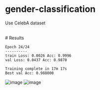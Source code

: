 # gender-classification

Use CelebA dataset

</br>
# Results 

```
Epoch 24/24
----------
train Loss: 0.0026 Acc: 0.9996
val Loss: 0.0437 Acc: 0.9870

Training complete in 17m 17s
Best val Acc: 0.988000
```

![image](https://user-images.githubusercontent.com/62318430/179767758-8349ee36-533e-4e98-85e8-5f18c45c7140.png)
![image](https://user-images.githubusercontent.com/62318430/179767930-b69a1251-341a-4907-b657-2a479944f6c5.png)
